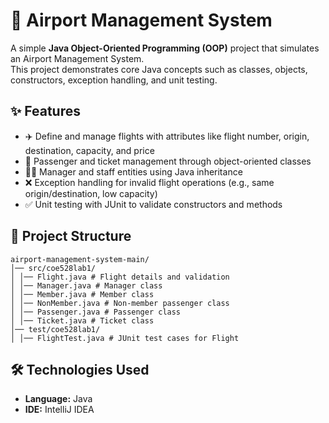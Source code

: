 # 🛫 Airport Management System

A simple **Java Object-Oriented Programming (OOP)** project that simulates an Airport Management System.  
This project demonstrates core Java concepts such as classes, objects, constructors, exception handling, and unit testing.

## ✨ Features
- ✈️ Define and manage flights with attributes like flight number, origin, destination, capacity, and price  
- 🧳 Passenger and ticket management through object-oriented classes  
- 👨‍✈️ Manager and staff entities using Java inheritance  
- ❌ Exception handling for invalid flight operations (e.g., same origin/destination, low capacity)  
- ✅ Unit testing with JUnit to validate constructors and methods  

## 📂 Project Structure
```
airport-management-system-main/
│── src/coe528lab1/
│ │── Flight.java # Flight details and validation
│ │── Manager.java # Manager class
│ │── Member.java # Member class
│ │── NonMember.java # Non-member passenger class
│ │── Passenger.java # Passenger class
│ │── Ticket.java # Ticket class
│── test/coe528lab1/
│ │── FlightTest.java # JUnit test cases for Flight
```

## 🛠️ Technologies Used
- **Language:** Java  
- **IDE:** IntelliJ IDEA 


